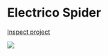 # Electrico Spider

<a href="https://trfolwe.github.io/JSElectricoSpider/">Inspect project</a>

<img src="https://cdn.discordapp.com/attachments/1113483428562735185/1127924774966927481/pDUQAAAAASUVORK5CYII.png">
